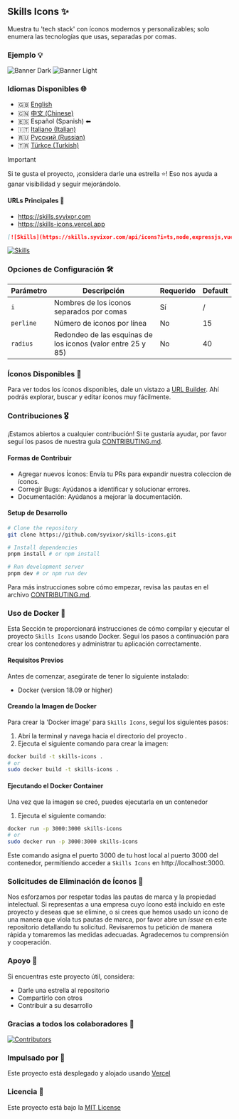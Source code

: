 ## Skills Icons ✨

Muestra tu 'tech stack' con íconos modernos y personalizables; solo enumera las tecnologías que usas, separadas por comas.

### Ejemplo 💡

![Banner Dark](../../.github/example-dark.png#gh-dark-mode-only)
![Banner Light](../../.github/example-light.png#gh-light-mode-only)

### Idiomas Disponibles 🌐

- 🇬🇧 [English](../../README.md)
- 🇨🇳 [中文 (Chinese)](../zh/README.md)
- 🇪🇸 Español (Spanish) ⬅
- 🇮🇹 [Italiano (Italian)](../it/README.md)
- 🇷🇺 [Русский (Russian)](../ru/README.md)
- 🇹🇷 [Türkçe (Turkish)](../tr/README.md)

> [!IMPORTANT]
> Si te gusta el proyecto, ¡considera darle una estrella ⭐! Eso nos ayuda a ganar visibilidad y seguir mejorándolo.

#### URLs Principales 🔗

- https://skills.syvixor.com
- https://skills-icons.vercel.app

```markdown
[![Skills](https://skills.syvixor.com/api/icons?i=ts,node,expressjs,vue,nuxt,mongodb,prisma)](https://github.com/syvixor/skills-icons)
```

[![Skills](https://skills.syvixor.com/api/icons?i=ts,node,expressjs,vue,nuxt,mongodb,prisma)](https://github.com/syvixor/skills-icons)

### Opciones de Configuración 🛠️

| Parámetro | Descripción                                                   | Requerido | Default |
|-----------|---------------------------------------------------------------|-----------|---------|
| `i`       | Nombres de los iconos separados por comas                     | Sí        | /       |
| `perline` | Número de iconos por línea                                    | No        | 15      |
| `radius`  | Redondeo de las esquinas de los iconos (valor entre 25 y 85)  | No        | 40      |

### Íconos Disponibles 🎨

Para ver todos los íconos disponibles, dale un vistazo a [URL Builder](https://builder.syvixor.com). Ahí podrás explorar, buscar y editar íconos muy fácilmente.

### Contribuciones 🎖️

¡Estamos abiertos a cualquier contribución! Si te gustaría ayudar, por favor seguí los pasos de nuestra guía [CONTRIBUTING.md](./CONTRIBUTING.md).

#### Formas de Contribuir

- Agregar nuevos Íconos: Envía tu PRs para expandir nuestra coleccion de íconos.
- Corregir Bugs: Ayúdanos a identificar y solucionar errores.
- Documentación: Ayúdanos a mejorar la documentación. 

#### Setup de Desarrollo

```bash
# Clone the repository
git clone https://github.com/syvixor/skills-icons.git

# Install dependencies
pnpm install # or npm install

# Run development server
pnpm dev # or npm run dev
```

Para más instrucciones sobre cómo empezar, revisa las pautas en el archivo [CONTRIBUTING.md](./CONTRIBUTING.md).

### Uso de Docker 🐳

Esta Sección te proporcionará instrucciones de cómo compilar y ejecutar el proyecto `Skills Icons` usando Docker. Seguí los pasos a continuación para crear los contenedores y administrar tu aplicación correctamente.

#### Requisitos Previos

Antes de comenzar, asegúrate de tener lo siguiente instalado:
- Docker (version 18.09 or higher)

#### Creando la Imagen de Docker

Para crear la 'Docker image' para `Skills Icons`, seguí los siguientes pasos:
1. Abrí la terminal y navega hacia el directorio del proyecto .
2. Ejecuta el siguiente comando para crear la imagen:
```bash
docker build -t skills-icons .
# or
sudo docker build -t skills-icons .
```

#### Ejecutando el Docker Container

Una vez que la imagen se creó, puedes ejecutarla en un contenedor 
1. Ejecuta el siguiente comando:
```bash
docker run -p 3000:3000 skills-icons
# or
sudo docker run -p 3000:3000 skills-icons
```

Este comando asigna el puerto 3000 de tu host local al puerto 3000 del contenedor, permitiendo acceder a `Skills Icons` en http://localhost:3000.

### Solicitudes de Eliminación de Íconos 🚫

Nos esforzamos por respetar todas las pautas de marca y la propiedad intelectual. Si representas a una empresa cuyo ícono está incluido en este proyecto y deseas que se elimine, o si crees que hemos usado un ícono de una manera que viola tus pautas de marca, por favor abre un *issue* en este repositorio detallando tu solicitud. Revisaremos tu petición de manera rápida y tomaremos las medidas adecuadas. Agradecemos tu comprensión y cooperación.

### Apoyo 💝

Si encuentras este proyecto útil, considera:

- Darle una estrella al repositorio
- Compartirlo con otros
- Contribuir a su desarrollo

### Gracias a todos los colaboradores 🙏

[![Contributors](https://contrib.rocks/image?repo=syvixor/skills-icons)](https://github.com/syvixor/skills-icons/graphs/contributors)

### Impulsado por 🛟

Este proyecto está desplegado y alojado usando [Vercel](https://vercel.com)

### Licencia 📝

Este proyecto está bajo la [MIT License](../../LICENSE)
